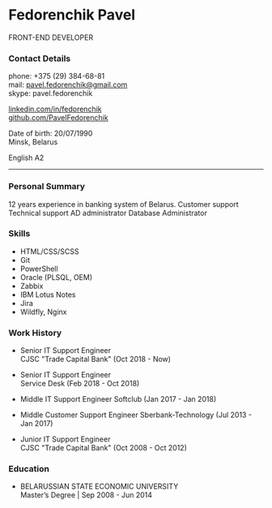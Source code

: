 # Fedorenchik Pavel

FRONT-END DEVELOPER

### Contact Details

phone: +375 (29) 384-68-81  
mail: pavel.fedorenchik@gmail.com  
skype: pavel.fedorenchik

[linkedin.com/in/fedorenchik](linkedin.com/in/fedorenchik)  
[github.com/PavelFedorenchik](github.com/PavelFedorenchik)

Date of birth: 20/07/1990  
Minsk, Belarus

English A2

---

### Personal Summary

12 years experience in banking system of Belarus.
Customer support
Technical support
AD administrator
Database Administrator

### Skills

- HTML/CSS/SCSS
- Git
- PowerShell
- Oracle (PLSQL, OEM)
- Zabbix
- IBM Lotus Notes
- Jira
- Wildfly, Nginx

### Work History

- Senior IT Support Engineer  
  CJSC "Trade Capital Bank" (Oct 2018 - Now)

- Senior IT Support Engineer  
  Service Desk (Feb 2018 - Oct 2018)

- Middle IT Support Engineer
  Softclub (Jan 2017 - Jan 2018)

- Middle Customer Support Engineer
  Sberbank-Technology (Jul 2013 - Jan 2017)

- Junior IT Support Engineer  
  CJSC "Trade Capital Bank" (Oct 2008 - Oct 2012)

### Education

- BELARUSSIAN STATE ECONOMIC UNIVERSITY  
  Master’s Degree | Sep 2008 - Jun 2014
